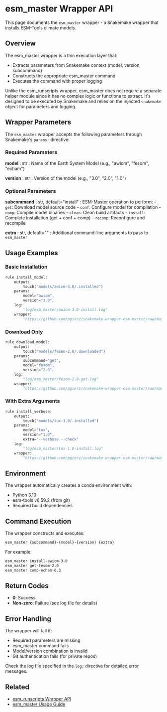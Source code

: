 # esm_master Wrapper API

This page documents the `esm_master` wrapper - a Snakemake wrapper that installs ESM-Tools climate models.

## Overview

The esm_master wrapper is a thin execution layer that:
- Extracts parameters from Snakemake context (model, version, subcommand)
- Constructs the appropriate esm_master command
- Executes the command with proper logging

Unlike the esm_runscripts wrapper, esm_master does not require a separate helper module since it has no complex logic or functions to extract. It's designed to be executed by Snakemake and relies on the injected `snakemake` object for parameters and logging.

## Wrapper Parameters

The `esm_master` wrapper accepts the following parameters through Snakemake's `params:` directive:

### Required Parameters

**model** : str
:   Name of the Earth System Model (e.g., "awicm", "fesom", "echam")

**version** : str
:   Version of the model (e.g., "3.0", "2.0", "1.0")

### Optional Parameters

**subcommand** : str, default="install"
:   ESM-Master operation to perform:
    - `get`: Download model source code
    - `conf`: Configure model for compilation
    - `comp`: Compile model binaries
    - `clean`: Clean build artifacts
    - `install`: Complete installation (get + conf + comp)
    - `recomp`: Reconfigure and recompile

**extra** : str, default=""
:   Additional command-line arguments to pass to `esm_master`

## Usage Examples

### Basic Installation

```python
rule install_model:
    output:
        touch("models/awicm-3.0/.installed")
    params:
        model="awicm",
        version="3.0",
    log:
        "log/esm_master/awicm-3.0-install.log"
    wrapper:
        "https://github.com/pgierz/snakemake-wrapper-esm-master/raw/master/esm_master"
```

### Download Only

```python
rule download_model:
    output:
        touch("models/fesom-2.0/.downloaded")
    params:
        subcommand="get",
        model="fesom",
        version="2.0",
    log:
        "log/esm_master/fesom-2.0-get.log"
    wrapper:
        "https://github.com/pgierz/snakemake-wrapper-esm-master/raw/master/esm_master"
```

### With Extra Arguments

```python
rule install_verbose:
    output:
        touch("models/tux-1.0/.installed")
    params:
        model="tux",
        version="1.0",
        extra="--verbose --check"
    log:
        "log/esm_master/tux-1.0-install.log"
    wrapper:
        "https://github.com/pgierz/snakemake-wrapper-esm-master/raw/master/esm_master"
```

## Environment

The wrapper automatically creates a conda environment with:

- Python 3.10
- esm-tools v6.59.2 (from git)
- Required build dependencies

## Command Execution

The wrapper constructs and executes:

```bash
esm_master {subcommand}-{model}-{version} {extra}
```

For example:
```bash
esm_master install-awicm-3.0
esm_master get-fesom-2.0
esm_master comp-echam-6.3
```

## Return Codes

- **0**: Success
- **Non-zero**: Failure (see log file for details)

## Error Handling

The wrapper will fail if:
- Required parameters are missing
- esm_master command fails
- Model/version combination is invalid
- Git authentication fails (for private repos)

Check the log file specified in the `log:` directive for detailed error messages.

## Related

- [esm_runscripts Wrapper API](esm_runscripts_wrapper.md)
- [esm_master Usage Guide](../guides/esm_master_usage.md)
